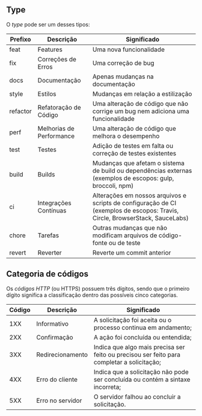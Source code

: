 ## Type
O _type_ pode ser um desses tipos:

| Prefixo | Descrição           | Significado                                    |
|---------|---------------------|------------------------------------------------|
| feat    | Features            | Uma nova funcionalidade                        |
| fix     | Correções de Erros  | Uma correção de bug                            |
| docs    | Documentação        | Apenas mudanças na documentação               |
| style   | Estilos             | Mudanças em relação a estilização              |
| refactor| Refatoração de Código | Uma alteração de código que não corrige um bug nem adiciona uma funcionalidade |
| perf    | Melhorias de Performance | Uma alteração de código que melhora o desempenho |
| test    | Testes              | Adição de testes em falta ou correção de testes existentes |
| build   | Builds              | Mudanças que afetam o sistema de build ou dependências externas (exemplos de escopos: gulp, broccoli, npm) |
| ci      | Integrações Contínuas | Alterações em nossos arquivos e scripts de configuração de CI (exemplos de escopos: Travis, Circle, BrowserStack, SauceLabs) |
| chore   | Tarefas             | Outras mudanças que não modificam arquivos de código-fonte ou de teste |
| revert  | Reverter            | Reverte um commit anterior                    |


## Categoria de códigos
Os _códigos HTTP_ (ou HTTPS) possuem três dígitos, sendo que o primeiro dígito significa a classificação dentro das possíveis cinco categorias.

| Código | Descrição   | Significado |
|--------|-------------|-------------|
| 1XX    | Informativo | A solicitação foi aceita ou o processo continua em andamento; |
| 2XX    | Confirmação | A ação foi concluída ou entendida; |
| 3XX    | Redirecionamento | Indica que algo mais precisa ser feito ou precisou ser feito para completar a solicitação; |
| 4XX    | Erro do cliente | Indica que a solicitação não pode ser concluída ou contém a sintaxe incorreta; |
| 5XX    | Erro no servidor | O servidor falhou ao concluir a solicitação. |
